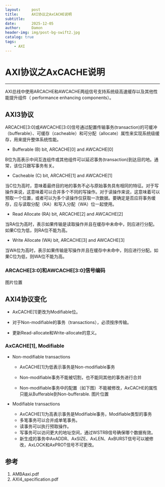 ```yaml
---
layout:     post
title:      AXI协议之AxCACHE说明
subtitle:   
date:       2025-12-05
author:     Damon
header-img: img/post-bg-swift2.jpg
catalog: true
tags:
    - AXI
---
```


# AXI协议之AxCACHE说明

------

AXI总线中使用ARCACHE和AWCACHE两组信号支持系统级高速缓存以及其他性能提升组件（ performance enhancing components）。

## AXI3协议

ARCACHE[3:0]或AWCACHE[3:0]信号通过配置传输事务(transaction)的可缓冲（bufferable）、可缓存（cacheable）和可分配（allocate）属性来实现系统级缓存，用来提升整体系统性能。

- Bufferable (B) bit, ARCACHE[0] and AWCACHE[0]

B位为高表示中间互连组件或其他组件可以延迟事务(transaction)到达目的地。通常，该位只跟写事务有关。

- Cacheable (C) bit, ARCACHE[1] and AWCACHE[1]

当C位为高时，意味着最终目的地的事务不必与原始事务具有相同的特征。对于写操作来说，这意味着可以合并多个不同的写操作。对于读操作来说，这意味着可以预取一个位置，或者可以为多个读操作仅获取一次数据。要确定是否应将事务缓存，应与读取分配（RA）和写入分配（WA）位一起使用。

- Read Allocate (RA) bit, ARCACHE[2] and AWCACHE[2]

当RA位为高时，表示如果传输是读取操作并且在缓存中未命中，则应进行分配。如果C位为低，则RA位不能为高。 

- Write Allocate (WA) bit, ARCACHE[3] and AWCACHE[3]

当WA位为高时，表示如果传输是写操作并且在缓存中未命中，则应进行分配。如果C位为低，则WA位不能为高。

### ARCACHE[3:0]和AWCACHE[3:0]信号编码

图片位置

## AXI4协议变化

- AxCACHE[1]更改为Modifiable位。

- 对于Non-modifiable的事务（transactions），必须按序传输。

- 更新Read-allocate和Write-allocate的意义。

### AxCACHE[1], Modifiable

- Non-modifiable transactions
  
  - AxCACHE[1]为低表示事务是Non-modifiable事务
  
  - Non-modifiable事务不能被切割，也不能同其他的事务进行合并
  
  - Non-modifiable事务中的配置（如下图）不能被修改，AxCACHE的属性只能从Bufferable到Non-bufferable.
    图片位置

- Modifiable transactions
  
  - AxCACHE[1]为高表示事务是Modifiable事务，Modifiable类型的事务
  - 多笔事务可以合并成单笔事务。
  - 读事务可以执行预取操作。
  - 写事务可以访问更大的地址空间，通过WSTRB信号确保哪个数据有效。
  - 新生成的事务中AxADDR、AxSIZE、AxLEN、AxBURST信号可以被修改，AxLOCK和AxPROT信号不可更改。

## 参考

1. AMBAaxi.pdf
2. AXI4_specification.pdf
